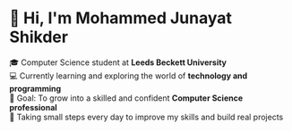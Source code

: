 # 👋 Hi, I'm Mohammed Junayat Shikder

🎓 Computer Science student at **Leeds Beckett University**  
💻 Currently learning and exploring the world of **technology and programming**  
🎯 Goal: To grow into a skilled and confident **Computer Science professional**  
🚀 Taking small steps every day to improve my skills and build real projects
